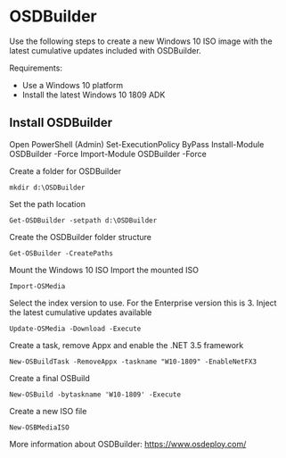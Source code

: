 # OSDBuilder 

Use the following steps to create a new Windows 10 ISO image with the latest cumulative updates included with OSDBuilder.

Requirements:
- Use a Windows 10 platform
- Install the latest Windows 10 1809 ADK

## Install OSDBuilder

Open PowerShell (Admin) 
    Set-ExecutionPolicy ByPass
    Install-Module OSDBuilder -Force
    Import-Module OSDBuilder -Force

Create a folder for OSDBuilder

    mkdir d:\OSDBuilder
Set the path location

    Get-OSDBuilder -setpath d:\OSDBuilder

Create the OSDBuilder folder structure
    
    Get-OSBuilder -CreatePaths

Mount the Windows 10 ISO
Import the mounted ISO
    
    Import-OSMedia

Select the index version to use. For the Enterprise version this is 3. 
Inject the latest cumulative updates available
    
    Update-OSMedia -Download -Execute

Create a task, remove Appx and enable the .NET 3.5 framework
    
    New-OSBuildTask -RemoveAppx -taskname "W10-1809" -EnableNetFX3

Create a final OSBuild 
    
    New-OSBuild -bytaskname 'W10-1809' -Execute

Create a new ISO file
    
    New-OSBMediaISO

More information about OSDBuilder: https://www.osdeploy.com/


